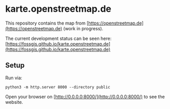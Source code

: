 # karte.openstreetmap.de

This repository contains the map from [https://openstreetmap.de](https://openstreetmap.de) (work in progress).

The current development status can be seen here: [https://fossgis.github.io/karte.openstreetmap.de](https://fossgis.github.io/karte.openstreetmap.de)

## Setup

Run via:

```shell
python3 -m http.server 8000 --directory public
```

Open your browser on [http://0.0.0.0:8000/](http://0.0.0.0:8000/) to see the website.




